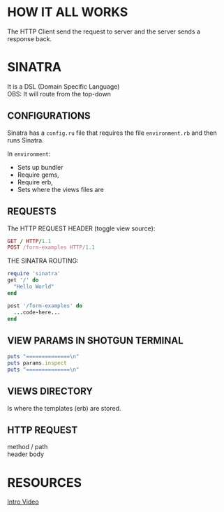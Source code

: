 # HOW IT ALL WORKS
The HTTP Client send the request to server and the server sends a response back.  

# SINATRA
It is a DSL (Domain Specific Language)  
OBS: It will route from the top-down  

## CONFIGURATIONS
Sinatra has a `config.ru` file that requires the file `environment.rb` and then runs Sinatra.  

In `environment`:  
- Sets up bundler
- Require gems, 
- Require erb, 
- Sets where the views files are

## REQUESTS
The HTTP REQUEST HEADER (toggle view source):
```ruby
GET / HTTP/1.1
POST /form-examples HTTP/1.1
```
THE SINATRA ROUTING:
```ruby
require 'sinatra'
get '/' do
  "Hello World"
end

post '/form-examples' do
  ...code-here...
end
```
## VIEW PARAMS IN SHOTGUN TERMINAL
``` ruby
puts "==============\n"
puts params.inspect
puts "==============\n"
```
## VIEWS DIRECTORY
Is where the templates (erb) are stored.

## HTTP REQUEST
method / path  
header 
body 

# RESOURCES
[Intro Video](https://talks.devbootcamp.com/intro-to-sinatra-1)
